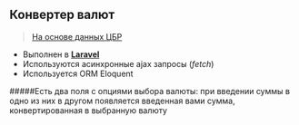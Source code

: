 ## Конвертер валют 

> [На основе данных ЦБР](https://www.cbr.ru/development/) 
* Выполнен в [**Laravel**](https://laravel.com/) 
* Используются асинхронные ajax запросы (*fetch*) 
* Используется ORM Eloquent 

#####Есть два поля с опциями выбора валюты: 
при введении суммы в одно из них в другом появляется введенная вами сумма, конвертированная в выбранную валюту